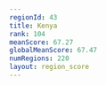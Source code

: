 ```yaml
---
regionId: 43
title: Kenya
rank: 104
meanScore: 67.27
globalMeanScore: 67.47
numRegions: 220
layout: region_score
---
```

